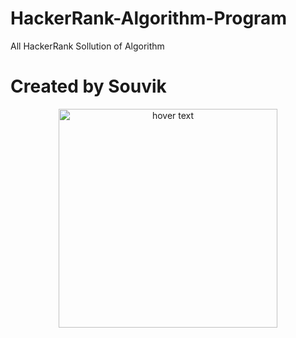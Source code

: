 # HackerRank-Algorithm-Program
All HackerRank Sollution of Algorithm 
<h1>Created by Souvik</h1>
<p align="center">
  <img src="https://additionalknowledge.files.wordpress.com/2017/12/hackerrank.png" width="350" title="hover text">
</p>
